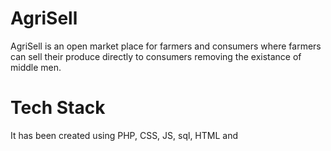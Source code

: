 # AgriSell
AgriSell is an open market place for farmers and consumers where farmers can sell their produce directly to consumers removing the existance of middle men.
# Tech Stack
It has been created using PHP, CSS, JS, sql, HTML and 
